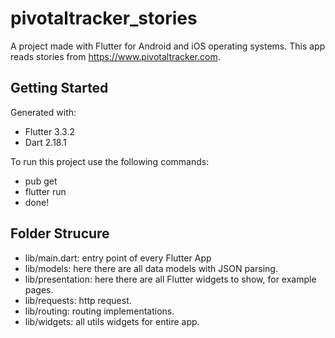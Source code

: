 # pivotaltracker_stories

A project made with Flutter for Android and iOS operating systems.
This app reads stories from https://www.pivotaltracker.com.

## Getting Started

Generated with:

- Flutter 3.3.2
- Dart 2.18.1

To run this project use the following commands:

- pub get
- flutter run
- done!

## Folder Strucure

- lib/main.dart: entry point of every Flutter App
- lib/models: here there are all data models with JSON parsing.
- lib/presentation: here there are all Flutter widgets to show, for example pages.
- lib/requests: http request.
- lib/routing: routing implementations.
- lib/widgets: all utils widgets for entire app.